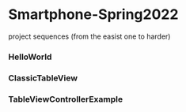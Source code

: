 # Smartphone-Spring2022
project sequences (from the easist one to harder)

### HelloWorld
### ClassicTableView
### TableViewControllerExample
